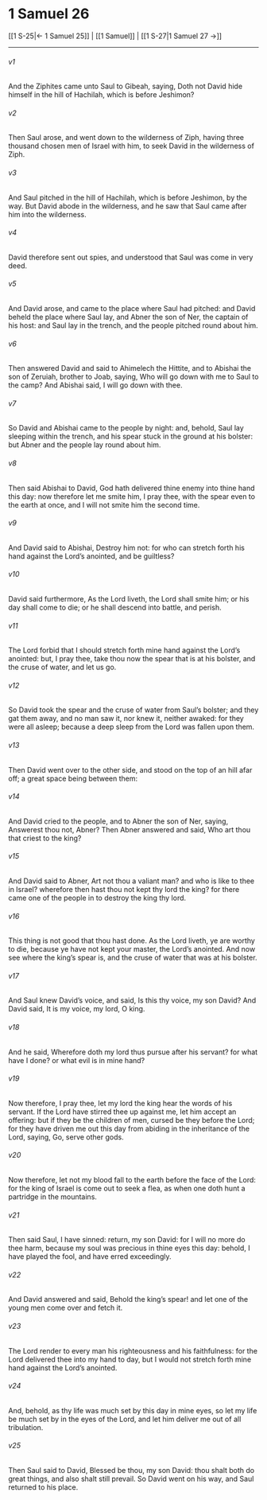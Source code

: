 # 1 Samuel 26

[[1 S-25|← 1 Samuel 25]] | [[1 Samuel]] | [[1 S-27|1 Samuel 27 →]]
***

###### v1
And the Ziphites came unto Saul to Gibeah, saying, Doth not David hide himself in the hill of Hachilah, which is before Jeshimon?
###### v2
Then Saul arose, and went down to the wilderness of Ziph, having three thousand chosen men of Israel with him, to seek David in the wilderness of Ziph.
###### v3
And Saul pitched in the hill of Hachilah, which is before Jeshimon, by the way. But David abode in the wilderness, and he saw that Saul came after him into the wilderness.
###### v4
David therefore sent out spies, and understood that Saul was come in very deed.
###### v5
And David arose, and came to the place where Saul had pitched: and David beheld the place where Saul lay, and Abner the son of Ner, the captain of his host: and Saul lay in the trench, and the people pitched round about him.
###### v6
Then answered David and said to Ahimelech the Hittite, and to Abishai the son of Zeruiah, brother to Joab, saying, Who will go down with me to Saul to the camp? And Abishai said, I will go down with thee.
###### v7
So David and Abishai came to the people by night: and, behold, Saul lay sleeping within the trench, and his spear stuck in the ground at his bolster: but Abner and the people lay round about him.
###### v8
Then said Abishai to David, God hath delivered thine enemy into thine hand this day: now therefore let me smite him, I pray thee, with the spear even to the earth at once, and I will not smite him the second time.
###### v9
And David said to Abishai, Destroy him not: for who can stretch forth his hand against the Lord’s anointed, and be guiltless?
###### v10
David said furthermore, As the Lord liveth, the Lord shall smite him; or his day shall come to die; or he shall descend into battle, and perish.
###### v11
The Lord forbid that I should stretch forth mine hand against the Lord’s anointed: but, I pray thee, take thou now the spear that is at his bolster, and the cruse of water, and let us go.
###### v12
So David took the spear and the cruse of water from Saul’s bolster; and they gat them away, and no man saw it, nor knew it, neither awaked: for they were all asleep; because a deep sleep from the Lord was fallen upon them.
###### v13
Then David went over to the other side, and stood on the top of an hill afar off; a great space being between them:
###### v14
And David cried to the people, and to Abner the son of Ner, saying, Answerest thou not, Abner? Then Abner answered and said, Who art thou that criest to the king?
###### v15
And David said to Abner, Art not thou a valiant man? and who is like to thee in Israel? wherefore then hast thou not kept thy lord the king? for there came one of the people in to destroy the king thy lord.
###### v16
This thing is not good that thou hast done. As the Lord liveth, ye are worthy to die, because ye have not kept your master, the Lord’s anointed. And now see where the king’s spear is, and the cruse of water that was at his bolster.
###### v17
And Saul knew David’s voice, and said, Is this thy voice, my son David? And David said, It is my voice, my lord, O king.
###### v18
And he said, Wherefore doth my lord thus pursue after his servant? for what have I done? or what evil is in mine hand?
###### v19
Now therefore, I pray thee, let my lord the king hear the words of his servant. If the Lord have stirred thee up against me, let him accept an offering: but if they be the children of men, cursed be they before the Lord; for they have driven me out this day from abiding in the inheritance of the Lord, saying, Go, serve other gods.
###### v20
Now therefore, let not my blood fall to the earth before the face of the Lord: for the king of Israel is come out to seek a flea, as when one doth hunt a partridge in the mountains.
###### v21
Then said Saul, I have sinned: return, my son David: for I will no more do thee harm, because my soul was precious in thine eyes this day: behold, I have played the fool, and have erred exceedingly.
###### v22
And David answered and said, Behold the king’s spear! and let one of the young men come over and fetch it.
###### v23
The Lord render to every man his righteousness and his faithfulness: for the Lord delivered thee into my hand to day, but I would not stretch forth mine hand against the Lord’s anointed.
###### v24
And, behold, as thy life was much set by this day in mine eyes, so let my life be much set by in the eyes of the Lord, and let him deliver me out of all tribulation.
###### v25
Then Saul said to David, Blessed be thou, my son David: thou shalt both do great things, and also shalt still prevail. So David went on his way, and Saul returned to his place. 
